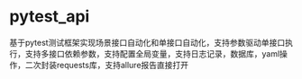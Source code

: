 # pytest_api
基于pytest测试框架实现场景接口自动化和单接口自动化，支持参数驱动单接口执行，支持多接口依赖参数，支持配置全局变量，支持日志记录，数据库，yaml操作，二次封装requests库，支持allure报告直接打开
